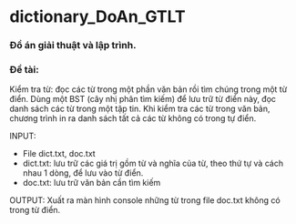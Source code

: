 # dictionary_DoAn_GTLT
<h3>Đồ án giải thuật và lập trình.</h3>
<h3>Đề tài: </h3>
Kiểm tra từ: đọc các từ trong một phần văn bản rồi tìm chúng trong một từ điển. Dùng một BST (cây nhị phân tìm kiếm) để lưu trữ từ điển này, đọc danh sách các từ trong một tập tin. Khi kiểm tra các từ trong văn bản, chương trình in ra danh sách tất cả các từ không có trong tự điển.


INPUT:
+ File dict.txt, doc.txt
+ dict.txt: lưu trữ các giá trị gồm từ và nghĩa của từ, theo thứ tự và cách nhau 1 dòng, để lưu vào từ điển.
+ doc.txt: lưu trữ văn bản cần tìm kiếm

OUTPUT: Xuất ra màn hình console những từ trong file doc.txt không có trong từ điển.
